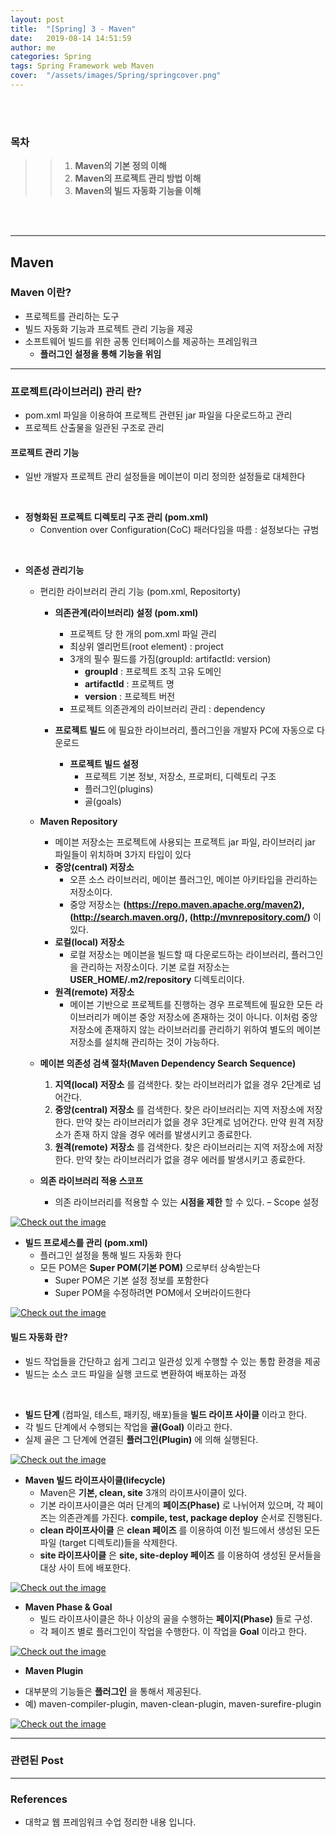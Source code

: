 ```yaml
---
layout: post
title:  "[Spring] 3 - Maven"
date:   2019-08-14 14:51:59
author: me
categories: Spring
tags: Spring Framework web Maven
cover:  "/assets/images/Spring/springcover.png"
---
```



<br />
<br />


### 목차
>> 1. __Maven의 기본 정의 이해__
>> 2. __Maven의 프로젝트 관리 방법 이해__
>> 3. __Maven의 빌드 자동화 기능을 이해__


<br />
<br />


<hr />

## Maven
### Maven 이란?
* 프로젝트를 관리하는 도구
* 빌드 자동화 기능과 프로젝트 관리 기능을 제공
* 소프트웨어 빌드를 위한 공통 인터페이스를 제공하는 프레임워크
  - __플러그인 설정을 통해 기능을 위임__

<hr />

### 프로젝트(라이브러리) 관리 란?
* pom.xml 파일을 이용하여 프로젝트 관련된 jar 파일을 다운로드하고 관리
* 프로젝트 산출물을 일관된 구조로 관리


#### 프로젝트 관리 기능
* 일반 개발자 프로젝트 관리 설정들을 메이븐이 미리 정의한 설정들로 대체한다

<br />

* __정형화된 프로젝트 디렉토리 구조 관리 (pom.xml)__
  + Convention over Configuration(CoC) 패러다임을 따름 : 설정보다는 규범

<br />

* __의존성 관리기능__
  + 편리한 라이브러리 관리 기능 (pom.xml, Repositorty)
    - __의존관계(라이브러리) 설정 (pom.xml)__
      - 프로젝트 당 한 개의 pom.xml 파일 관리
      - 최상위 엘리먼트(root element) : project
      - 3개의 필수 필드를 가짐(groupId: artifactId: version)
        - __groupId__ : 프로젝트 조직 고유 도메인
        - __artifactId__ : 프로젝트 명
        - __version__ : 프로젝트 버전
      - 프로젝트 의존관계의 라이브러리 관리 : dependency


    - __프로젝트 빌드__ 에 필요한 라이브러리, 플러그인을 개발자 PC에 자동으로 다운로드
      - __프로젝트 빌드 설정__
        - 프로젝트 기본 정보, 저장소, 프로퍼티, 디렉토리 구조
        - 플러그인(plugins)
        - 골(goals)

  + __Maven Repository__
    - 메이븐 저장소는 프로젝트에 사용되는 프로젝트 jar 파일, 라이브러리 jar 파일들이 위치하며 3가지 타입이 있다
    - __중앙(central) 저장소__ 
      - 오픈 소스 라이브러리, 메이븐 플러그인, 메이븐 아키타입을 관리하는 저장소이다.
      - 중앙 저장소는 __(https://repo.maven.apache.org/maven2), (http://search.maven.org/), (http://mvnrepository.com/)__ 이 있다.
    - __로컬(local) 저장소__
      - 로컬 저장소는 메이븐을 빌드할 때 다운로드하는 라이브러리, 플러그인을 관리하는 저장소이다. 기본 로컬 저장소는 __USER_HOME/.m2/repository__ 디렉토리이다.
    - __원격(remote) 저장소__ 
      - 메이븐 기반으로 프로젝트를 진행하는 경우 프로젝트에 필요한 모든 라이브러리가 메이븐 중앙 저장소에 존재하는 것이 아니다. 이처럼 중앙 저장소에 존재하지 않는 라이브러리를 관리하기 위하여 별도의 메이븐 저장소를 설치해 관리하는 것이 가능하다.
  - __메이븐 의존성 검색 절차(Maven Dependency Search Sequence)__
    1.  __지역(local) 저장소__ 를 검색한다. 찾는 라이브러리가 없을 경우 2단계로 넘어간다.
    2. __중앙(central) 저장소__ 를 검색한다. 찾은 라이브러리는 지역 저장소에 저장한다. 만약 찾는 라이브러리가 없을 경우 3단계로 넘어간다. 만약 원격 저장소가 존재 하지 않을 경우 에러를 발생시키고 종료한다.
    3. __원격(remote) 저장소__ 를 검색한다. 찾은 라이브러리는 지역 저장소에 저장한다. 만약 찾는 라이브러리가 없을 경우 에러를 발생시키고 종료한다.

  - __의존 라이브러리 적용 스코프__
    - 의존 라이브러리를 적용할 수 있는 __시점을 제한__ 할 수 있다. – Scope 설정
<a href="{{ site.spring_img }}/spring_maven_2.JPG" data-lightbox="falcon9-large" data-title="Check out the image">
  <img src="{{ site.spring_img }}/spring_maven_2.JPG" title="Check out the image">
</a>

<br />

* __빌드 프로세스를 관리 (pom.xml)__
  + 플러그인 설정을 통해 빌드 자동화 한다
  + 모든 POM은 __Super POM(기본 POM)__ 으로부터 상속받는다
    - Super POM은 기본 설정 정보를 포함한다
    - Super POM을 수정하려면 POM에서 오버라이드한다
<a href="{{ site.spring_img }}/spring_maven_1.JPG" data-lightbox="falcon9-large" data-title="Check out the image">
  <img src="{{ site.spring_img }}/spring_maven_1.JPG" title="Check out the image">
</a>


#### 빌드 자동화 란?
* 빌드 작업들을 간단하고 쉽게 그리고 일관성 있게 수행할 수 있는 통합 환경을 제공
* 빌드는 소스 코드 파일을 실행 코드로 변환하여 배포하는 과정

<br />

* __빌드 단계__ (컴파일, 테스트, 패키징, 배포)들을 __빌드 라이프 사이클__ 이라고 한다.
* 각 빌드 단계에서 수행되는 작업을 __골(Goal)__ 이라고 한다.
* 실제 골은 그 단계에 연결된 __플러그인(Plugin)__ 에 의해 실행된다.
<a href="{{ site.spring_img }}/spring_maven_3.JPG" data-lightbox="falcon9-large" data-title="Check out the image">
  <img src="{{ site.spring_img }}/spring_maven_3.JPG" title="Check out the image">
</a>

* __Maven 빌드 라이프사이클(lifecycle)__
  - Maven은 __기본, clean, site__ 3개의 라이프사이클이 있다.
  - 기본 라이프사이클은 여러 단계의 __페이즈(Phase)__ 로 나뉘어져 있으며, 각 페이즈는 의존관계를 가진다. __compile, test, package deploy__ 순서로 진행된다.
  - __clean 라이프사이클__ 은 __clean 페이즈__ 를 이용하여 이전 빌드에서 생성된 모든 파일
  (target 디렉토리)들을 삭제한다.
  - __site 라이프사이클__ 은 __site, site-deploy 페이즈__ 를 이용하여 생성된 문서들을 대상 사이
  트에 배포한다. 
<a href="{{ site.spring_img }}/spring_maven_4.JPG" data-lightbox="falcon9-large" data-title="Check out the image">
  <img src="{{ site.spring_img }}/spring_maven_4.JPG" title="Check out the image">
</a>

* __Maven Phase & Goal__
  - 빌드 라이프사이클은 하나 이상의 골을 수행하는 __페이지(Phase)__ 들로 구성.
  - 각 페이즈 별로 플러그인이 작업을 수행한다. 이 작업을 __Goal__ 이라고 한다. 
<a href="{{ site.spring_img }}/spring_maven_5.JPG" data-lightbox="falcon9-large" data-title="Check out the image">
  <img src="{{ site.spring_img }}/spring_maven_5.JPG" title="Check out the image">
</a>

* __Maven Plugin__
- 대부분의 기능들은 __플러그인__ 을 통해서 제공된다.
- 예) maven-compiler-plugin, maven-clean-plugin, maven-surefire-plugin
<a href="{{ site.spring_img }}/spring_maven_6.JPG" data-lightbox="falcon9-large" data-title="Check out the image">
  <img src="{{ site.spring_img }}/spring_maven_6.JPG" title="Check out the image">
</a>


<hr />


### 관련된 Post


<hr />


### References
* 대학교 웹 프레임워크 수업 정리한 내용 입니다.